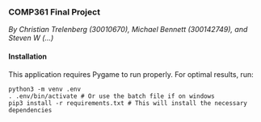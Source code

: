 ### COMP361 Final Project

*By Christian Trelenberg (30010670), Michael Bennett (300142749), and Steven W (...)*

#### Installation

This application requires Pygame to run properly. For optimal results, run:

```
python3 -m venv .env
. .env/bin/activate # Or use the batch file if on windows
pip3 install -r requirements.txt # This will install the necessary dependencies
```
